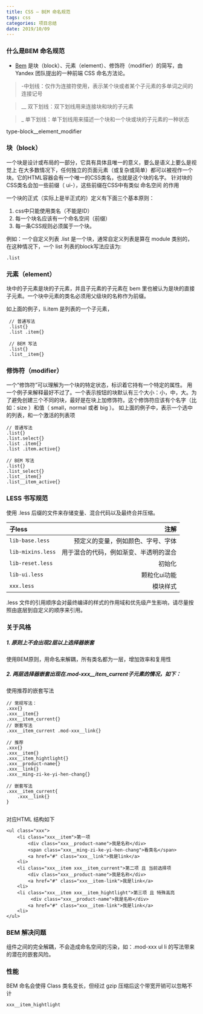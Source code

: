```yaml
---
title: CSS — BEM 命名规范
tags: css
categories: 项目总结
date: 2019/10/09
---
```


### 什么是BEM 命名规范
+ [Bem](https://en.bem.info/) 是块（block）、元素（element）、修饰符（modifier）的简写，由 Yandex 团队提出的一种前端 CSS 命名方法论。

>  -中划线：仅作为连接符使用，表示某个块或者某个子元素的多单词之间的连接记号

>  __ 双下划线：双下划线用来连接块和块的子元素

> _ 单下划线：单下划线用来描述一个块和一个块或块的子元素的一种状态

type-block__element_modifier

### 块（block）

一个块是设计或布局的一部分，它具有具体且唯一的意义，要么是语义上要么是视觉上
在大多数情况下，任何独立的页面元素（或复杂或简单）都可以被视作一个块。它的HTML容器会有一个唯一的CSS类名，也就是这个块的名字。
针对块的CSS类名会加一些前缀（ ui-），这些前缀在CSS中有类似 命名空间 的作用

一个块的正式（实际上是半正式的）定义有下面三个基本原则：

1. css中只能使用类名（不能是ID）
2. 每一个块名应该有一个命名空间（前缀）
3. 每一条CSS规则必须属于一个块。

例如：一个自定义列表 .list 是一个块，通常自定义列表是算在 module 类别的，在这种情况下，一个 list 列表的block写法应该为:

```
.list
```

### 元素（element）

块中的子元素是块的子元素，并且子元素的子元素在 bem 里也被认为是块的直接子元素。一个块中元素的类名必须用父级块的名称作为前缀。

如上面的例子，li.item 是列表的一个子元素，

```
 // 普通写法
 .list{}
 .list .item{}

 // BEM 写法
 .list{}
 .list__item{}
```

### 修饰符（modifier）

一个“修饰符”可以理解为一个块的特定状态，标识着它持有一个特定的属性。
用一个例子来解释最好不过了。一个表示按钮的块默认有三个大小：小，中，大。为了避免创建三个不同的块，最好是在块上加修饰符。这个修饰符应该有个名字（比如：size ）和值（ small，normal 或者 big ）。
如上面的例子中，表示一个选中的列表，和一个激活的列表项

```
// 普通写法
.list{}
.list.select{}
.list .item{}
.list .item.active{}

// BEM 写法
.list{}
.list_select{}
.list__item{}
.list__item_active{}
```


### LESS 书写规范

使用 .less 后缀的文件来存储变量、混合代码以及最终合并压缩。  

|  子less | 注解 |
|:-----|-----:|
|`lib-base.less`    |  预定义的变量，例如颜色、字号、字体      |
|`lib-mixins.less`  |  用于混合的代码，例如渐变、半透明的混合    |
|`lib-reset.less`   |  初始化                                |
|`lib-ui.less`      |  颗粒化ui功能                           |
|`xxx.less`         |  模块样式                                |

.less 文件的引用顺序会对最终编译的样式的作用域和优先级产生影响，请尽量按照由底层到自定义的顺序来引用。

### 关于风格

##### 1. 原则上不会出现2层以上选择器嵌套
使用BEM原则，用命名来解耦，所有类名都为一层，增加效率和复用性

##### 2. 两层选择器嵌套出现在.mod-xxx__item_current子元素的情况，如下：
使用推荐的嵌套写法

```
// 常规写法：
.xxx{}
.xxx__item{}
.xxx__item_current{}
// 嵌套写法
.xxx__item_current .mod-xxx__link{}

// 推荐
.xxx{}
.xxx__item{}
.xxx__item_hightlight{}
.xxx__product-name{}
.xxx__link{}
.xxx__ming-zi-ke-yi-hen-chang{}

// 嵌套写法
.xxx__item_current{
    .xxx__link{}
}


```

对应HTML 结构如下

```
<ul class="xxx">
    <li class="xxx__item">第一项
        <div class="xxx__product-name">我是名称</div>
        <span class="xxx__ming-zi-ke-yi-hen-chang">看类名</span>
        <a href="#" class="xxx__link">我是link</a>
    <li>
    <li class="xxx__item xxx__item_current">第二项 且 当前选择项
        <div class="xxx__product-name">我是名称</div>
        <a href="#" class="xxx__item-link">我是link</a>
    <li>
    <li class="xxx__item xxx__item_hightlight">第三项 且 特殊高亮
         <div class="xxx__product-name">我是名称</div>
        <a href="#" class="xxx__item-link">我是link</a>
    <li>
</ul>
```


### BEM 解决问题
组件之间的完全解耦，不会造成命名空间的污染，如：.mod-xxx ul li 的写法带来的潜在的嵌套风险。

### 性能
BEM 命名会使得 Class 类名变长，但经过 gzip 压缩后这个带宽开销可以忽略不计

```
xxx__item_hightlight
```